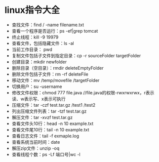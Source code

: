 # linux指令大全

- 查找文件：find  / -name filename.txt
- 查看一个程序是否运行：ps -ef|grep tomcat
- 终止线程：kill -9 19979
- 查看文件，包括隐藏文件：ls -al
- 当前工作目录： pwd
- 复制文件包括子文件到指定目录：cp -r sourceFolder targetFolder
- 创建目录：mkdir newfolder
- 删除目录（空目录）：rmdir deleteEmptyFolder
- 删除文件包括子文件：rm -rf deleteFile
- 移动文件：mv /temp/movefile /targetFolder
- 切换用户：su -username
- 修改文件权限：chmod 777 file.java
  //file.java的权限-rwxrwxrwx，r表示读、w表示写、x表示可执行
- 压缩文件：tar -czf test.tar.gz /test1 /test2
- 列出压缩文件列表：tar -tzf test.tar.gz
- 解压文件：tar -xvzf test.tar.gz
- 查看文件头10行：head -n 10 example.txt
- 查看文件尾10行：tail -n 10 example.txt
- 查看日志文件：tail -f exmaple.log
- 查看系统当前时间：date
- 解压zip文件：unzip -oq
- 查看线程个数：ps -Lf 端口号|wc -l